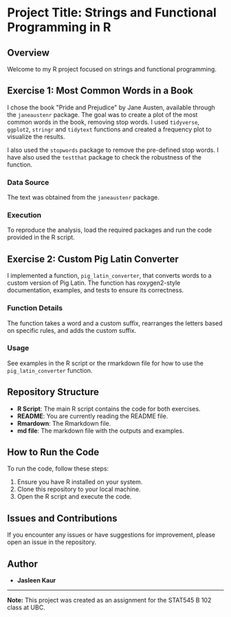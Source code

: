 # Project Title: Strings and Functional Programming in R

## Overview

Welcome to my R project focused on strings and functional programming.

## Exercise 1: Most Common Words in a Book

I chose the book "Pride and Prejudice" by Jane Austen, available through the `janeaustenr` package. The goal was to create a plot of the most common words in the book, removing stop words. I used `tidyverse`, `ggplot2`, `stringr` and `tidytext` functions and created a frequency plot to visualize the results.

I also used the `stopwords` package to remove the pre-defined stop words. I have also used the `testthat` package to check the robustness of the function.

### Data Source

The text was obtained from the `janeaustenr` package.

### Execution

To reproduce the analysis, load the required packages and run the code provided in the R script.

## Exercise 2: Custom Pig Latin Converter

I implemented a function, `pig_latin_converter`, that converts words to a custom version of Pig Latin. The function has roxygen2-style documentation, examples, and tests to ensure its correctness.

### Function Details

The function takes a word and a custom suffix, rearranges the letters based on specific rules, and adds the custom suffix.

### Usage
See examples in the R script or the rmarkdown file for how to use the `pig_latin_converter` function.

## Repository Structure

- **R Script**: The main R script contains the code for both exercises.
- **README**: You are currently reading the README file.
- **Rmardown**: The Rmarkdown file.
- **md file**: The markdown file with the outputs and examples.

## How to Run the Code

To run the code, follow these steps:

1. Ensure you have R installed on your system.
2. Clone this repository to your local machine.
3. Open the R script and execute the code.

## Issues and Contributions

If you encounter any issues or have suggestions for improvement, please open an issue in the repository. 

## Author

- **Jasleen Kaur**

---
**Note:** This project was created as an assignment for the STAT545 B 102 class at UBC.

